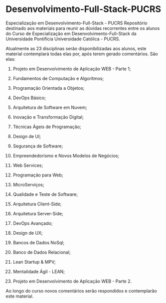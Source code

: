 # Desenvolvimento-Full-Stack-PUCRS


Especialização em Desenvolvimento-Full-Stack - PUCRS
Repositório destinado aos materiais para reunir as dúvidas recorrentes entre os alunos do Curso de Especialização em Desenvolvimento-Full-Stack da Universidade Pontifícia Universidade Católica - PUCRS.

Atualmente as 23 disciplinas serão disponibilizadas aos alunos, este material contemplará todas elas por, após terem gerado comentários. São elas:

1. Projeto em Desenvolvimento de Aplicação WEB - Parte 1;

2. Fundamentos de Computação e Algoritmos;

3. Programação Orientada a Objetos;

4. DevOps Básico;

5. Arquitetura de Software em Nuvem;

6. Inovação e Transformação Digital;

7. Técnicas Ágeis de Programação;

8. Design de UI;

9. Segurança de Software;

10. Empreendedorismo e Novos Modelos de Negócios;

11. Web Services;

12. Programação para Web;

13. MicroServiços;

14. Qualidade e Teste de Software;

15. Arquitetura Client-Side;

16. Arquitetura Server-Side;

17. DevOps Avançado;

18. Design de UX;

19. Bancos de Dados NoSql;

20. Banco de Dados Relacional;

21. Lean Startup & MPV;

22. Mentalidade Ágil - LEAN;

23. Projeto em Desenvolvimento de Aplicação WEB - Parte 2.



Ao longo do curso novos comentários serão respondidos e contemplarão este material.
